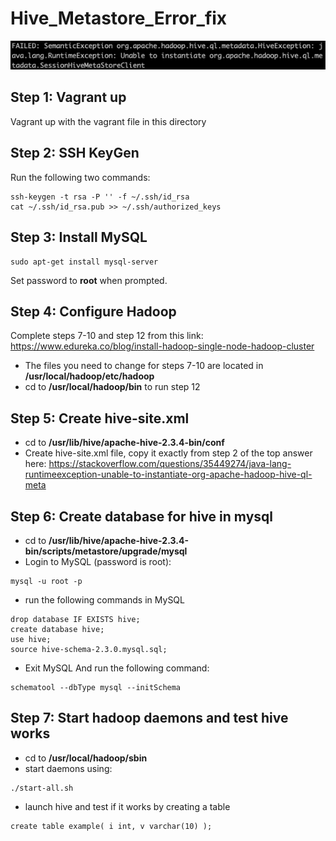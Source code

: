 # Hive_Metastore_Error_fix

![Error](error.png)

## Step 1: Vagrant up

Vagrant up with the vagrant file in this directory

## Step 2: SSH KeyGen 

Run the following two commands:

```
ssh-keygen -t rsa -P '' -f ~/.ssh/id_rsa
cat ~/.ssh/id_rsa.pub >> ~/.ssh/authorized_keys
```
## Step 3: Install MySQL

```
sudo apt-get install mysql-server 
```

Set password to **root** when prompted.

## Step 4: Configure Hadoop

Complete steps 7-10 and step 12 from this link:
https://www.edureka.co/blog/install-hadoop-single-node-hadoop-cluster 

- The files you need to change for steps 7-10 are located in **/usr/local/hadoop/etc/hadoop**
- cd to **/usr/local/hadoop/bin** to run step 12

## Step 5: Create hive-site.xml

- cd to **/usr/lib/hive/apache-hive-2.3.4-bin/conf**
- Create hive-site.xml file, copy it exactly from step 2 of the top answer here:
https://stackoverflow.com/questions/35449274/java-lang-runtimeexception-unable-to-instantiate-org-apache-hadoop-hive-ql-meta

## Step 6: Create database for hive in mysql

- cd to **/usr/lib/hive/apache-hive-2.3.4-bin/scripts/metastore/upgrade/mysql**
- Login to MySQL (password is root): 
```
mysql -u root -p
```
- run the following commands in MySQL
```
drop database IF EXISTS hive;
create database hive;
use hive;
source hive-schema-2.3.0.mysql.sql;
```
- Exit MySQL And run the following command:
```
schematool --dbType mysql --initSchema
```

## Step 7: Start hadoop daemons and test hive works

- cd to **/usr/local/hadoop/sbin**
- start daemons using: 
```
./start-all.sh
```
- launch hive and test if it works by creating a table
```
create table example( i int, v varchar(10) );
```



